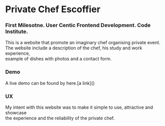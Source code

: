 <h1> Private Chef Escoffier</h1>

<h3> First Milesotne. User Centic Frontend Development. Code Institute.</h3>
 This is a website that promote an imaginary chef organising private event.<br>
The website include a description of the chef, his study and work experience,<br>
example of dishes with photos and a contact form.

<h3> Demo </h3>
A live demo can be found by here.[a link]()

<h3>UX</h3>
My intent with this website was to make it simple to use, attractive and showcase<br>
the experience and the reliability of the private chef.


